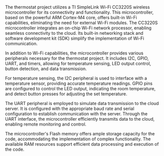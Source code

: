 The thermostat project utilizes a TI SimpleLink Wi-Fi CC3220S wireless microcontroller for its connectivity and functionality. This microcontroller, based on the powerful ARM Cortex-M4 core, offers built-in Wi-Fi capabilities, eliminating the need for external Wi-Fi modules.
The CC3220S microcontroller integrates an on-chip Wi-Fi network processor, enabling seamless connectivity to the cloud. Its built-in networking stack and software development kit (SDK) simplify the implementation of Wi-Fi communication.

In addition to Wi-Fi capabilities, the microcontroller provides various peripherals necessary for the thermostat project. It includes I2C, GPIO, UART, and timers, allowing for temperature sensing, LED output control, button detection, and data transmission.

For temperature sensing, the I2C peripheral is used to interface with a temperature sensor, providing accurate temperature readings. GPIO pins are configured to control the LED output, indicating the room temperature, and detect button presses for adjusting the set temperature.

The UART peripheral is employed to simulate data transmission to the cloud server. It is configured with the appropriate baud rate and serial configuration to establish communication with the server. Through the UART interface, the microcontroller efficiently transmits data to the cloud, enabling remote monitoring and control.

The microcontroller's Flash memory offers ample storage capacity for the code, accommodating the implementation of complex functionality. The available RAM resources support efficient data processing and execution of the code.
